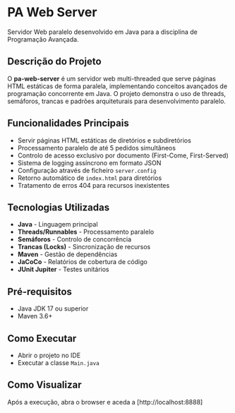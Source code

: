 # PA Web Server

Servidor Web paralelo desenvolvido em Java para a disciplina de Programação Avançada.

## Descrição do Projeto

O **pa-web-server** é um servidor web multi-threaded que serve páginas HTML estáticas de forma paralela, implementando conceitos avançados de programação concorrente em Java. O projeto demonstra o uso de threads, semáforos, trancas e padrões arquiteturais para desenvolvimento paralelo.

## Funcionalidades Principais

- Servir páginas HTML estáticas de diretórios e subdiretórios
- Processamento paralelo de até 5 pedidos simultâneos
- Controlo de acesso exclusivo por documento (First-Come, First-Served)
- Sistema de logging assíncrono em formato JSON
- Configuração através de ficheiro `server.config`
- Retorno automático de `index.html` para diretórios
- Tratamento de erros 404 para recursos inexistentes

## Tecnologias Utilizadas

- **Java** - Linguagem principal
- **Threads/Runnables** - Processamento paralelo
- **Semáforos** - Controlo de concorrência
- **Trancas (Locks)** - Sincronização de recursos
- **Maven** - Gestão de dependências
- **JaCoCo** - Relatórios de cobertura de código
- **JUnit Jupiter** - Testes unitários

## Pré-requisitos

- Java JDK 17 ou superior
- Maven 3.6+

## Como Executar

- Abrir o projeto no IDE
- Executar a classe `Main.java`

## Como Visualizar

Após a execução, abra o browser e aceda a [http://localhost:8888]
